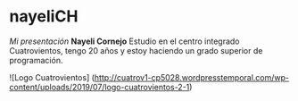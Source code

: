 # nayeliCH
_Mi presentación_
**Nayeli Cornejo**
Estudio en el centro integrado Cuatrovientos, tengo 20 años y estoy haciendo un grado superior de programación.


![Logo Cuatrovientos] (http://cuatrov1-cp5028.wordpresstemporal.com/wp-content/uploads/2019/07/logo-cuatrovientos-2-1)
